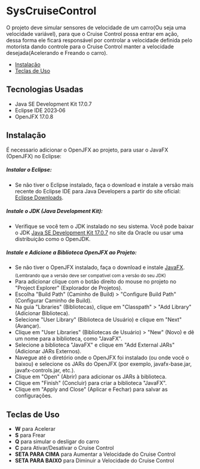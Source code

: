 # SysCruiseControl

O projeto deve simular sensores de velocidade de um carro(Ou seja uma velocidade variável), para que o Cruise Control possa entrar em ação, dessa forma ele ficará responsável por controlar a velocidade definida pelo motorista dando controle para o Cruise Control manter a velocidade desejada(Acelerando e Freando o carro).

- [Instalação](#Instalação)
- [Teclas de Uso](#teclas-de-uso)


## Tecnologias Usadas

- Java SE Development Kit 17.0.7
- Eclipse IDE 2023‑06
- OpenJFX 17.0.8

## Instalação

É necessario adicionar o OpenJFX ao projeto, para usar o JavaFX (OpenJFX) no Eclipse:

##### Instalar o Eclipse:
- Se não tiver o Eclipse instalado, faça o download e instale a versão mais recente do Eclipse IDE para Java Developers a partir do site oficial: [Eclipse Downloads](https://www.eclipse.org/downloads/).

##### Instale o JDK (Java Development Kit):
- Verifique se você tem o JDK instalado no seu sistema. Você pode baixar o JDK [Java SE Development Kit 17.0.7](https://www.oracle.com/java/technologies/javase/jdk17-archive-downloads.html) no site da Oracle ou usar uma distribuição como o OpenJDK.

##### Instale e Adicione a Biblioteca OpenJFX ao Projeto:

- Se não tiver o OpenJFX instalado, faça o download e instale [JavaFX](https://gluonhq.com/products/javafx/). <sub>(Lembrando que a versão deve ser compativel com a versão do seu JDK)</sub>
- Para adicionar clique com o botão direito do mouse no projeto no "Project Explorer" (Explorador de Projetos).
- Escolha "Build Path" (Caminho de Build) > "Configure Build Path" (Configurar Caminho de Build).
- Na guia "Libraries" (Bibliotecas), clique em "Classpath" > "Add Library" (Adicionar Biblioteca).
- Selecione "User Library" (Biblioteca de Usuário) e clique em "Next" (Avançar).
- Clique em "User Libraries" (Bibliotecas de Usuário) > "New" (Novo) e dê um nome para a biblioteca, como "JavaFX".
- Selecione a biblioteca "JavaFX" e clique em "Add External JARs" (Adicionar JARs Externos).
- Navegue até o diretório onde o OpenJFX foi instalado (ou onde você o baixou) e selecione os JARs do OpenJFX (por exemplo, javafx-base.jar, javafx-controls.jar, etc.).
- Clique em "Open" (Abrir) para adicionar os JARs à biblioteca.
- Clique em "Finish" (Concluir) para criar a biblioteca "JavaFX".
- Clique em "Apply and Close" (Aplicar e Fechar) para salvar as configurações.

## Teclas de Uso

- __W__ para Acelerar
- __S__ para Frear
- __Q__ para simular o desligar do carro
- __C__ para Ativar/Desativar o Cruise Control
- __SETA PARA CIMA__ para Aumentar a Velocidade do Cruise Control
- __SETA PARA BAIXO__ para Diminuir a Velocidade do Cruise Control  

